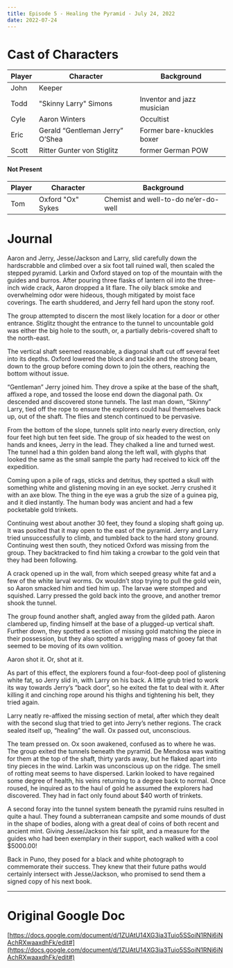 ```yaml
---
title: Episode 5 - Healing the Pyramid - July 24, 2022
date: 2022-07-24
---
```


# Cast of Characters

| Player | Character | Background                                  |
|--------|-----------|----------------------------------------------|
| John   | Keeper    |
| Todd   |"Skinny Larry" Simons | Inventor and jazz musician |
| Cyle   | Aaron Winters | Occultist |
| Eric   | Gerald “Gentleman Jerry” O’Shea | Former bare-knuckles boxer |
| Scott  | Ritter Gunter von Stiglitz | former German POW |

#### Not Present

| Player | Character | Background                                  |
|--------|-----------|----------------------------------------------|
| Tom    | Oxford "Ox" Sykes | Chemist and well-to-do ne’er-do-well |


# Journal


Aaron and Jerry, Jesse/Jackson and Larry, slid carefully down the hardscrabble and climbed over a six foot tall ruined wall, then scaled the stepped pyramid. Larkin and Oxford stayed on top of the mountain with the guides and burros. After pouring three flasks of lantern oil into the three-inch wide crack, Aaron dropped a lit flare. The oily black smoke and overwhelming odor were hideous, though mitigated by moist face coverings. The earth shuddered, and Jerry fell hard upon the stony roof. 

The group attempted to discern the most likely location for a door or other entrance. Stiglitz thought the entrance to the tunnel to uncountable gold was either the big hole to the south, or, a partially debris-covered shaft to the north-east. 

The vertical shaft seemed reasonable, a diagonal shaft cut off several feet into its depths. Oxford lowered the block and tackle and the strong beam, down to the group before coming down to join the others, reaching the bottom without issue.

“Gentleman” Jerry joined him. They drove a spike at the base of the shaft, affixed a rope, and tossed the loose end down the diagonal path. Ox descended and discovered stone tunnels. The last man down, “Skinny” Larry, tied off the rope to ensure the explorers could haul themselves back up, out of the shaft. The flies and stench continued to be pervasive.

From the bottom of the slope, tunnels split into nearly every direction, only four feet high but ten feet side. The group of six headed to the west on hands and knees, Jerry in the lead. They chalked a line and turned west. The tunnel had a thin golden band along the left wall, with glyphs that looked the same as the small sample the party had received to kick off the expedition.

Coming upon a pile of rags, sticks and detritus, they spotted a skull with something white and glistening moving in an eye socket. Jerry crushed it with an axe blow. The thing in the eye was a grub the size of a guinea pig, and it died instantly. The human body was ancient and had a few pocketable gold trinkets.

Continuing west about another 30 feet, they found a sloping shaft going up. It was posited that it may open to the east of the pyramid. Jerry and Larry tried unsuccessfully to climb, and tumbled back to the hard stony ground. Continuing west then south, they noticed Oxford was missing from the group. They backtracked to find him taking a crowbar to the gold vein that they had been following.

A crack opened up in the wall, from which seeped greasy white fat and a few of the white larval worms. Ox wouldn’t stop trying to pull the gold vein, so Aaron smacked him and tied him up. The larvae were stomped and squished. Larry pressed the gold back into the groove, and another tremor shook the tunnel.

The group found another shaft, angled away from the gilded path. Aaron clambered up, finding himself at the base of a plugged-up vertical shaft. Further down, they spotted a section of missing gold matching the piece in their possession, but they also spotted a wriggling mass of gooey fat that seemed to be moving of its own volition.

Aaron shot it. Or, shot at it.

As part of this effect, the explorers found a four-foot-deep pool of glistening white fat, so Jerry slid in, with Larry on his back. A little grub tried to work its way towards Jerry’s “back door”, so he exited the fat to deal with it. After killing it and cinching rope around his thighs and tightening his belt, they tried again. 

Larry neatly re-affixed the missing section of metal, after which they dealt with the second slug that tried to get into Jerry’s nether regions. The crack sealed itself up, “healing” the wall. Ox passed out, unconscious.

The team pressed on. Ox soon awakened, confused as to where he was. The group exited the tunnels beneath the pyramid. De Mendosa was waiting for them at the top of the shaft, thirty yards away, but he flaked apart into tiny pieces in the wind. Larkin was unconscious up on the ridge. The smell of rotting meat seems to have dispersed. Larkin looked to have regained some degree of health, his veins returning to a degree back to normal. Once roused, he inquired as to the haul of gold he assumed the explorers had discovered. They had in fact only found about $40 worth of trinkets.

A second foray into the tunnel system beneath the pyramid ruins resulted in quite a haul. They found a subterranean campsite and some mounds of dust in the shape of bodies, along with a great deal of coins of both recent and ancient mint. Giving Jesse/Jackson his fair split, and a measure for the guides who had been exemplary in their support, each walked with a cool $5000.00!

Back in Puno, they posed for a black and white photograph to commemorate their success. They knew that their future paths would certainly intersect with Jesse/Jackson, who promised to send them a signed copy of his next book.


---

# Original Google Doc

[https://docs.google.com/document/d/1ZUAtU14XG3ia3Tuio5SSoiN1RNi6iNAchRXwaaxdhFk/edit#](https://docs.google.com/document/d/1ZUAtU14XG3ia3Tuio5SSoiN1RNi6iNAchRXwaaxdhFk/edit#)
